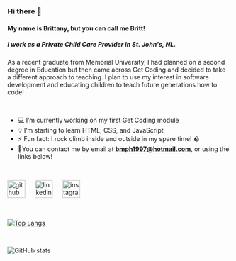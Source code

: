 ### Hi there 👋
#### My name is Brittany, but you can call me Britt!
##### I work as a Private Child Care Provider in St. John's, NL.
As a recent graduate from Memorial University, I had planned on a second degree in Education but then came across Get Coding and decided to take a different approach to teaching. I plan to use my interest in software development and educating children to teach future generations how to code!

&emsp;

- 💻 I’m currently working on my first Get Coding module 
- 💡 I’m starting to learn HTML, CSS, and JavaScript  
- ⚡ Fun fact: I rock climb inside and outside in my spare time! 🪨
- 📱You can contact me by email at **bmph1997@hotmail.com**, or using the links below!
  
&emsp;

[<img src=https://www.svgrepo.com/show/450156/github.svg  alt='github' height='40'>](https://github.com/britthanlon10) &emsp;  [<img src='https://www.svgrepo.com/show/217760/linkedin.svg' alt='linkedin' height='40'>](https://www.linkedin.com/in/www.linkedin.com/in/brittany-hanlon-913556155/) &emsp; [<img src='https://www.svgrepo.com/show/217758/instagram.svg' alt='instagram' height='40'>](https://www.instagram.com/brittanymarie.h/)  

&emsp;

[![Top Langs](https://github-readme-stats.vercel.app/api/top-langs/?username=britthanlon10)](https://github.com/anuraghazra/github-readme-stats)

&emsp;

![GitHub stats](https://github-readme-stats.vercel.app/api?username=britthanlon10&show_icons=true)  

